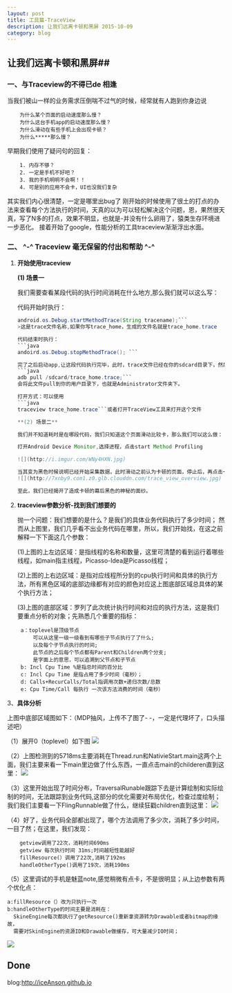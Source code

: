 ```yaml
---
layout: post
title: 工具篇-TraceView 
description: 让我们远离卡顿和黑屏 2015-10-09
category: blog
---
```


## 让我们远离卡顿和黑屏##

### 一、与Traceview的不得已de 相逢 ###
当我们被山一样的业务需求压倒喘不过气的时候，经常就有人跑到你身边说

	    为什么某个页面的启动速度那么慢？
		为什么这台手机app的启动速度那么慢？
		为什么滑动在有些手机上会出现卡顿？
		为什么*****那么慢？

早期我们使用了疑问句的回复：

        1. 内存不够？
        2. 一定是手机不好吧？
        3. 我的手机明明不会啊！！
        4. 可是别的应用不会卡，UI也没我们复杂

其实我们内心很清楚，一定是哪里出bug了
刚开始的时候使用了很土的打点的办法来查看每个方法执行的时间，天真的以为可以轻松解决这个问题，恩，果然很天真，写了N多的打点，效果不明显，也就是-并没有什么卵用了，猿类生存环境进一步恶化。
接着开始了google，性能分析的工具traceview渐渐浮出水面。

### 二、 ^-^ Traceview 毫无保留的付出和帮助 ^-^ ###
1. **开始使用traceview**
	
	**(1) 场景一**

	我们需要查看某段代码的执行时间消耗在什么地方,那么我们就可以这么写：
	
	代码开始时执行：
	```java
	android.os.Debug.startMethodTrace(String tracename);```
	>这是trace文件名称,如果你写trace_home，生成的文件名就是trace_home.trace

	代码结束时执行：
	```java
	andoird.os.Debug.stopMethodTrace();	```

	完了之后启动app,让这段代码执行完毕，此时，trace文件已经在你的sdcard目录下，然后执行
	```java
	adb pull /sdcard/trace_home.trace;```
	会将此文件pull到你的用户目录下，也就是Administrator文件夹下。	
	
	打开方式：可以使用
	```java 
	traceview trace_home.trace```或者打开TraceView工具来打开这个文件
	
	**(2) 场景二**

	我们并不知道耗时是在哪段代码，我们只知道这个页面滑动比较卡，那么我们可以这么做：

	打开Android Device Monitor,选择进程，点击start Method Profiling

	![](http://i.imgur.com/WNy4HXN.jpg)

	当其变为黑色时候说明已经开始采集数据，此时滑动之前认为卡顿的页面，停止后，再点击一次进行停止,此时会自动跳转到traceview页面，页面如下：
	![](http://7xnby9.com1.z0.glb.clouddn.com/trace_view_overview.jpg)
	
	至此，我们已经揭开了造成卡顿的幕后黑色的神秘的面纱。

2. **traceview参数分析-找到我们想要的**

	抛一个问题：我们想要的是什么？是我们的具体业务代码执行了多少时间；
	然而从上图里，我们几乎看不出业务代码在哪里，所以，我们开始找，在这之前解释一下下面这几个参数：
	
	(1)上图的上左边区域：是指线程的名称和数量，这里可清楚的看到运行着哪些线程，如main指主线程，Picasso-Idea是Picasso线程；
	
	(2)上图的上右边区域：是指对应线程所分到的cpu执行时间和具体的执行方法，所有黑色区域的底部边缘都有对应的颜色对应这上图底部区域总具体的某个执行方法；
	
	(3)上图的底部区域：罗列了此次统计执行时间和对应的执行方法，这是我们要重点分析的对象；先熟悉几个重要的指标：
	
		a：toplevel是顶级节点
			可以从这里一级一级看到有哪些子节点执行了了什么;
			以及每个子节点执行的时间;
			此节点的之后每个节点都有Parent和Children两个分支;
			是字面上的意思，可以追溯到父节点和子节点
		b: Incl Cpu Time %是指总时间的百分比
		c: Incl Cpu Time 是指占用了多少时间（毫秒）； 
		d: Calls+RecurCalls/Total指调用次数+递归次数/总数 
		e: Cpu Time/Call 每执行 一次该方法消费的时间（毫秒）
		
3、**具体分析**

上图中底部区域图如下：（MDP抽风，上传不了图了- -，一定是代理坏了，口头描述吧）
		
（1）展开0（toplevel）如下图
![](http://7xnby9.com1.z0.glb.clouddn.com/top_level.jpg)
	
（2）上图检测到的5718ms主要消耗在Thread.run和NativieStart.main这两个上面，我们主要来看一下main里边做了什么东西，一直点击main的childeren直到这里：
![](http://7xnby9.com1.z0.glb.clouddn.com/main_fenbu.jpg)
	
（3）这里开始出现了时间分布，TraversalRunable跟踪下去是计算绘制和实际绘制的时间，无法跟踪到业务代码,这部分的优化需要对布局优化，检查过度绘制；
我们我们主要看一下FlingRunnable做了什么，继续狂戳children直到这里：
![](http://7xnby9.com1.z0.glb.clouddn.com/fling_final.jpg)
	
（4）好了，业务代码全部都出现了，哪个方法调用了多少次，消耗了多少时间，一目了然；在这里，我们发现：

		getview调用了22次，消耗时间690ms
		getview 每次执行时间 31ms;时间越短性能越好
		fillResource(）调用了22次,消耗了192ms
		handleOtherType()调用了19次，消耗190ms
	
（5）这里调试的手机是魅蓝note,感觉稍微有点卡，不是很明显；从上边参数有两个优化点：

	a:fillResource（）改为只执行一次
	b:handleOtherType的时间主要是消耗在：
	  SkineEngine每次都执行了getResource()重新拿资源转为Drawable或者bitmap的缘故，
	  需要对SkinEngine的资源ID和Drawable做缓存，可大量减少IO时间；
![](http://7xnby9.com1.z0.glb.clouddn.com/handleSetOther.jpg)

Done
----------
blog:http://iceAnson.github.io